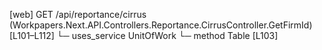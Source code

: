 [web] GET /api/reportance/cirrus  (Workpapers.Next.API.Controllers.Reportance.CirrusController.GetFirmId)  [L101–L112]
  └─ uses_service UnitOfWork
    └─ method Table [L103]

